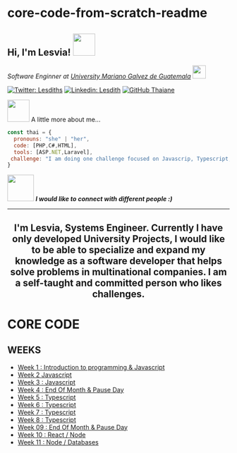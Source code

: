 # core-code-from-scratch-readme
<h2> Hi, I'm Lesvia! <img src="https://media.giphy.com/media/mGcNjsfWAjY5AEZNw6/giphy.gif" width="50"></h2>
<p><em>Software Enginner at <a href="https://www.umg.edu.gt/">University Mariano Galvez de Guatemala</a>
<img src="https://media.giphy.com/media/fYSnHlufseco8Fh93Z/giphy.gif" width="30"></br></em></p>



[![Twitter: Lesdiths](https://img.shields.io/twitter/follow/Lesdits?style=social)](https://twitter.com/lesdits)
[![Linkedin: Lesdith](https://img.shields.io/badge/-lesdith-blue?style=flat-square&logo=Linkedin&logoColor=white&link=https://www.linkedin.com/in/lesdith-terrasandoval/)](https://www.linkedin.com/in/lesdith-terrasandoval//)
[![GitHub Thaiane](https://img.shields.io/github/followers/lesdith?label=follow&style=social)](https://github.com/Lesdith)

<img src="https://media.giphy.com/media/VgCDAzcKvsR6OM0uWg/giphy.gif" width="50"> A little more about me...  

```javascript
const thai = {
  pronouns: "she" | "her",
  code: [PHP,C#,HTML],
  tools: [ASP.NET,Laravel],
 challenge: "I am doing one challenge focused on Javascrip, Typescript, Node.js y React."
}
```

<img src="https://media.giphy.com/media/LnQjpWaON8nhr21vNW/giphy.gif" width="60"> <em><b>I would like to connect with different people :)</b></em>

---

<h2>
<p> <center> I'm Lesvia, Systems Engineer. Currently I have only developed University Projects, I would like to be able to specialize and expand my knowledge as a software developer that helps solve problems in multinational companies. I am a self-taught and committed person who likes challenges.</center> </p></h2>


# CORE CODE 
## WEEKS

<ul>
  <li>
   <a href="https://github.com/Lesdith/core-code-from-scratch-readme/blob/main/Weeks/Week%201%20Introduction%20to%20programming%20%26%20javascript/Week%201.md"> Week 1 : Introduction to programming & Javascript <a/> </li>
  <li><a href="https://github.com/Lesdith/core-code-from-scratch-readme/blob/main/Weeks/Week%202%20Javascript/Week%202.md"> Week 2 Javascript </a></li>
  <li><a href="https://github.com/Lesdith/core-code-from-scratch-readme/blob/main/Weeks/Week%203%20Javascript/Week%203.md"> Week 3 : Javascript </a></li>
  <li><a href="https://github.com/Lesdith/core-code-from-scratch-readme/blob/main/Weeks/Week%204%20End%20of%20month%20%26%20pause%20day/Week%204.md"> Week 4 : End Of Month & Pause Day </a> </li>
  <li><a href="https://github.com/Lesdith/core-code-from-scratch-readme/blob/main/Weeks/Week%205%20Typescript/Week%205.md"> Week 5 : Typescript </a></li>
  <li><a href="https://github.com/Lesdith/core-code-from-scratch-readme/blob/main/Weeks/Week%206%20Typescript/Week%206.md"> Week 6 : Typescript </a></li>
  <li><a href="https://github.com/Lesdith/core-code-from-scratch-readme/blob/main/Weeks/Week%207%20Typescript/Week%207.md"> Week 7 : Typescript </a></li>
  <li><a href="https://github.com/Lesdith/core-code-from-scratch-readme/blob/main/Weeks/Week%208%20Typescript/Week%208.md"> Week 8 : Typescript</a></li>
  <li><a href="https://github.com/Lesdith/core-code-from-scratch-readme/blob/main/Weeks/Week%209%20Typescript%20End%20Of%20Month%20%26%20Pause%20Day/Week%209.md"> Week 09 :  End Of Month & Pause Day</a></li>
  <li><a href="https://github.com/Lesdith/core-code-from-scratch-readme/tree/main/Weeks/Week%2010%20React-Node"> Week 10 : React / Node</a></li>
  <li><a href="https://github.com/Lesdith/core-code-from-scratch-readme/blob/main/Weeks/Week%2011%20%20Node-Databases/Week%2011.md"> Week 11 : Node / Databases</a></li>
  </ul>


